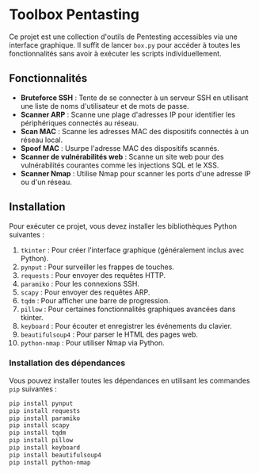 # Toolbox Pentasting

Ce projet est une collection d'outils de Pentesting accessibles via une interface graphique. Il suffit de lancer `box.py` pour accéder à toutes les fonctionnalités sans avoir à exécuter les scripts individuellement.

## Fonctionnalités

- **Bruteforce SSH** : Tente de se connecter à un serveur SSH en utilisant une liste de noms d'utilisateur et de mots de passe.
- **Scanner ARP** : Scanne une plage d'adresses IP pour identifier les périphériques connectés au réseau.
- **Scan MAC** : Scanne les adresses MAC des dispositifs connectés à un réseau local.
- **Spoof MAC** : Usurpe l'adresse MAC des dispositifs scannés.
- **Scanner de vulnérabilités web** : Scanne un site web pour des vulnérabilités courantes comme les injections SQL et le XSS.
- **Scanner Nmap** : Utilise Nmap pour scanner les ports d'une adresse IP ou d'un réseau.

## Installation

Pour exécuter ce projet, vous devez installer les bibliothèques Python suivantes :

1. `tkinter` : Pour créer l'interface graphique (généralement inclus avec Python).
2. `pynput` : Pour surveiller les frappes de touches.
3. `requests` : Pour envoyer des requêtes HTTP.
4. `paramiko` : Pour les connexions SSH.
5. `scapy` : Pour envoyer des requêtes ARP.
6. `tqdm` : Pour afficher une barre de progression.
7. `pillow` : Pour certaines fonctionnalités graphiques avancées dans tkinter.
8. `keyboard` : Pour écouter et enregistrer les événements du clavier.
9. `beautifulsoup4` : Pour parser le HTML des pages web.
10. `python-nmap` : Pour utiliser Nmap via Python.

### Installation des dépendances

Vous pouvez installer toutes les dépendances en utilisant les commandes `pip` suivantes :

```bash
pip install pynput
pip install requests
pip install paramiko
pip install scapy
pip install tqdm
pip install pillow
pip install keyboard
pip install beautifulsoup4
pip install python-nmap
